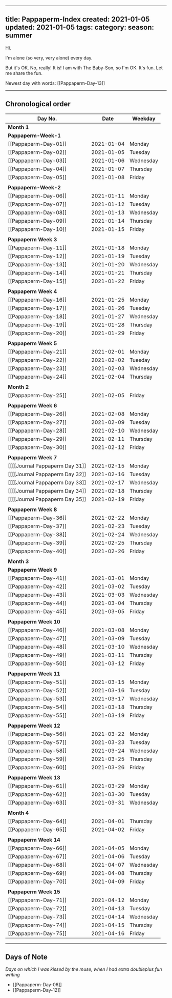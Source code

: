 
---
title: Pappaperm-Index
created: 2021-01-05
updated: 2021-01-05
tags:
category:
season: summer
---

Hi.

I'm alone (so very, very alone) every day.

But it's OK. No, really! It is! I am with The Baby-Son, so I'm OK. It's fun. Let me share the fun. 

Newest day with words: [[Pappaperm-Day-13]]

---

## Chronological order


| Day No.                        | Date       | Weekday   |
| ------------------------------ | ---------- | --------- |
| **Month 1**                    |            |           |
| **Pappaperm-Week-1**           |            |           |
| [[Pappaperm-Day-01]]           | 2021-01-04 | Monday    |
| [[Pappaperm-Day-02]]           | 2021-01-05 | Tuesday   |
| [[Pappaperm-Day-03]]           | 2021-01-06 | Wednesday |
| [[Pappaperm-Day-04]]           | 2021-01-07 | Thursday  |
| [[Pappaperm-Day-05]]           | 2021-01-08 | Friday    |
|                                |            |           |
| **Pappaperm-Week-2**           |            |           |
| [[Pappaperm-Day-06]]           | 2021-01-11 | Monday    |
| [[Pappaperm-Day-07]]           | 2021-01-12 | Tuesday   |
| [[Pappaperm-Day-08]]           | 2021-01-13 | Wednesday |
| [[Pappaperm-Day-09]]           | 2021-01-14 | Thursday  |
| [[Pappaperm-Day-10]]           | 2021-01-15 | Friday    |
|                                |            |           |
| **Pappaperm Week 3**           |            |           |
| [[Pappaperm-Day-11]]           | 2021-01-18 | Monday    |
| [[Pappaperm-Day-12]]           | 2021-01-19 | Tuesday   |
| [[Pappaperm-Day-13]]           | 2021-01-20 | Wednesday |
| [[Pappaperm-Day-14]]           | 2021-01-21 | Thursday  |
| [[Pappaperm-Day-15]]           | 2021-01-22 | Friday    |
|                                |            |           |
| **Pappaperm Week 4**           |            |           |
| [[Pappaperm-Day-16]]           | 2021-01-25 | Monday    |
| [[Pappaperm-Day-17]]           | 2021-01-26 | Tuesday   |
| [[Pappaperm-Day-18]]           | 2021-01-27 | Wednesday |
| [[Pappaperm-Day-19]]           | 2021-01-28 | Thursday  |
| [[Pappaperm-Day-20]]           | 2021-01-29 | Friday    |
|                                |            |           |
| **Pappaperm Week 5**           |            |           |
| [[Pappaperm-Day-21]]           | 2021-02-01 | Monday    |
| [[Pappaperm-Day-22]]           | 2021-02-02 | Tuesday   |
| [[Pappaperm-Day-23]]           | 2021-02-03 | Wednesday |
| [[Pappaperm-Day-24]]           | 2021-02-04 | Thursday  |
|                                |            |           |
| **Month 2**                    |            |           |
| [[Pappaperm-Day-25]]           | 2021-02-05 | Friday    |
|                                |            |           |
| **Pappaperm Week 6**           |            |           |
| [[Pappaperm-Day-26]]           | 2021-02-08 | Monday    |
| [[Pappaperm-Day-27]]           | 2021-02-09 | Tuesday   |
| [[Pappaperm-Day-28]]           | 2021-02-10 | Wednesday |
| [[Pappaperm-Day-29]]           | 2021-02-11 | Thursday  |
| [[Pappaperm-Day-30]]           | 2021-02-12 | Friday    |
|                                |            |           |
| **Pappaperm Week 7**           |            |           |
| [[[[Journal Pappaperm Day 31]] | 2021-02-15 | Monday    |
| [[[[Journal Pappaperm Day 32]] | 2021-02-16 | Tuesday   |
| [[[[Journal Pappaperm Day 33]] | 2021-02-17 | Wednesday |
| [[[[Journal Pappaperm Day 34]] | 2021-02-18 | Thursday  |
| [[[[Journal Pappaperm Day 35]] | 2021-02-19 | Friday    |
|                                |            |           |
| **Pappaperm Week 8**           |            |           |
| [[Pappaperm-Day-36]]           | 2021-02-22 | Monday    |
| [[Pappaperm-Day-37]]           | 2021-02-23 | Tuesday   |
| [[Pappaperm-Day-38]]           | 2021-02-24 | Wednesday |
| [[Pappaperm-Day-39]]           | 2021-02-25 | Thursday  |
| [[Pappaperm-Day-40]]           | 2021-02-26 | Friday    |
|                                |            |           |
| **Month 3**                    |            |           |
| **Pappaperm Week 9**           |            |           |
| [[Pappaperm-Day-41]]           | 2021-03-01 | Monday    |
| [[Pappaperm-Day-42]]           | 2021-03-02 | Tuesday   |
| [[Pappaperm-Day-43]]           | 2021-03-03 | Wednesday |
| [[Pappaperm-Day-44]]           | 2021-03-04 | Thursday  |
| [[Pappaperm-Day-45]]           | 2021-03-05 | Friday    |
|                                |            |           |
| **Pappaperm Week 10**          |            |           |
| [[Pappaperm-Day-46]]           | 2021-03-08 | Monday    |
| [[Pappaperm-Day-47]]           | 2021-03-09 | Tuesday   |
| [[Pappaperm-Day-48]]           | 2021-03-10 | Wednesday |
| [[Pappaperm-Day-49]]           | 2021-03-11 | Thursday  |
| [[Pappaperm-Day-50]]           | 2021-03-12 | Friday    |
|                                |            |           |
| **Pappaperm Week 11**          |            |           |
| [[Pappaperm-Day-51]]           | 2021-03-15 | Monday    |
| [[Pappaperm-Day-52]]           | 2021-03-16 | Tuesday   |
| [[Pappaperm-Day-53]]           | 2021-03-17 | Wednesday |
| [[Pappaperm-Day-54]]           | 2021-03-18 | Thursday  |
| [[Pappaperm-Day-55]]           | 2021-03-19 | Friday    |
|                                |            |           |
| **Pappaperm Week 12**          |            |           |
| [[Pappaperm-Day-56]]           | 2021-03-22 | Monday    |
| [[Pappaperm-Day-57]]           | 2021-03-23 | Tuesday   |
| [[Pappaperm-Day-58]]           | 2021-03-24 | Wednesday |
| [[Pappaperm-Day-59]]           | 2021-03-25 | Thursday  |
| [[Pappaperm-Day-60]]           | 2021-03-26 | Friday    |
|                                |            |           |
| **Pappaperm Week 13**          |            |           |
| [[Pappaperm-Day-61]]           | 2021-03-29 | Monday    |
| [[Pappaperm-Day-62]]           | 2021-03-30 | Tuesday   |
| [[Pappaperm-Day-63]]           | 2021-03-31 | Wednesday |
|                                |            |           |
| **Month 4**                    |            |           |
| [[Pappaperm-Day-64]]           | 2021-04-01 | Thursday  |
| [[Pappaperm-Day-65]]           | 2021-04-02 | Friday    |
|                                |            |           |
| **Pappaperm Week 14**          |            |           |
| [[Pappaperm-Day-66]]           | 2021-04-05 | Monday    |
| [[Pappaperm-Day-67]]           | 2021-04-06 | Tuesday   |
| [[Pappaperm-Day-68]]           | 2021-04-07 | Wednesday |
| [[Pappaperm-Day-69]]           | 2021-04-08 | Thursday  |
| [[Pappaperm-Day-70]]           | 2021-04-09 | Friday    |
|                                |            |           |
| **Pappaperm Week 15**          |            |           |
| [[Pappaperm-Day-71]]           | 2021-04-12 | Monday    |
| [[Pappaperm-Day-72]]           | 2021-04-13 | Tuesday   |
| [[Pappaperm-Day-73]]           | 2021-04-14 | Wednesday |
| [[Pappaperm-Day-74]]           | 2021-04-15 | Thursday  |
| [[Pappaperm-Day-75]]           | 2021-04-16 | Friday    |

---

## Days of Note
*Days on which I was kissed by the muse, when I had extra doubleplus fun writing*
- [[Pappaperm-Day-06]]
- [[Pappaperm-Day-12]]